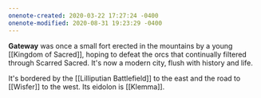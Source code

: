 ```yaml
---
onenote-created: 2020-03-22 17:27:24 -0400
onenote-modified: 2020-08-31 19:23:29 -0400
---
```


**Gateway** was once a small fort erected in the mountains by a young [[Kingdom of Sacred]], hoping to defeat the orcs that continually filtered through Scarred Sacred. It's now a modern city, flush with history and life.

It's bordered by the [[Lilliputian Battlefield]] to the east and the road to [[Wisfer]] to the west. Its eidolon is [[Klemma]].
